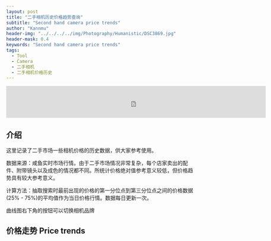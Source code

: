 ```yaml
---
layout: post
title: "二手相机历史价格趋势查询"
subtitle: "Second hand camera price trends"
author: "Kannmu"
header-img: "../../../../img/Photography/Humanistic/DSC3869.jpg"
header-mask: 0.4
keywords: "Second hand camera price trends"
tags:
  - Tool
  - Camera
  - 二手相机
  - 二手相机价格历史
---
```


<html lang="zh-CN"> <head> <meta name="keywords" content="二手相机,价格历史,价格趋势,二手相机价格历史,二手相机市场" /> </head> </html>

<!-- Latex Support -->
<head>
    <script src="https://cdn.mathjax.org/mathjax/latest/MathJax.js?config=TeX-AMS-MML_HTMLorMML" type="text/javascript"></script>
    <script type="text/x-mathjax-config">
        MathJax.Hub.Config({
            tex2jax: {
            skipTags: ['script', 'noscript', 'style', 'textarea', 'pre'],
            inlineMath: [['$','$']]
            }
        });
    </script>
</head>

<iframe frameborder="no" border="0" marginwidth="0" marginheight="0" width=700 height=86 src="https://music.163.com/outchain/player?type=2&id=1300698999&auto=1&height=66"></iframe>

## 介绍

这里记录了二手市场一些相机价格的历史数据，供大家参考使用。

数据来源：咸鱼实时市场行情。由于二手市场情况非常复杂，每个店家卖出的配件、附带镜头以及成色的情况都不同。所统计价格绝对值参考意义较低，但价格趋势具有较大参考意义。

计算方法：抽取搜索时最前出现的价格的第一分位点到第三分位点之间的价格数据(25% - 75%)的平均值作为当日价格行情。数据每日更新一次。

曲线图右下角的按钮可以切换相机品牌

## 价格走势 Price trends

<head>
    <title>二手相机价格走势</title>
    <!-- 引入Chart.js -->
    <script src="https://cdn.jsdelivr.net/npm/chart.js"></script>
    <!-- 引入zoom插件 -->
    <script src="https://cdn.jsdelivr.net/npm/chartjs-plugin-zoom"></script>
    <style>
        .chart-container {
            position: relative; /* 设置相对定位 */
            width: 800px; /* 设置容器宽度 */
            margin: 0 auto; /* 居中容器 */
        }
        #brandSelect {
            position: absolute; /* 使用绝对定位相对于容器 */
            bottom: 10;       /* 菜单距离容器顶部的距离 */
            right: 0;      /* 菜单距离容器左侧的距离 */
            z-index: 100; /* 确保菜单在图表之上 */
        }
        canvas {
            max-width: 100%;
            height: auto;
        }
    </style>
</head>

<body>
<div class="chart-container">
    <canvas id="cameraChart" width="1920" height="1080"></canvas>
    <select id="brandSelect"></select>
</div>
<script>
// 初始化全局变量
var cameraChart = null;
var defaultBrand = null;
var allData = [];
fetch('../../../../Data/Data.json')
  .then(response => {
    if (response.ok) {
      return response.json();
    }
    throw new Error('Network response was not ok.');
  })
  .then(jsonData => {
    allData = jsonData; // 存储所有数据
    // 动态添加品牌选项到下拉菜单
    var brands = Object.keys(jsonData);
    defaultBrand = brands[0]; 
    var selectElement = document.getElementById('brandSelect');
    brands.forEach(function(brand) {
      var option = document.createElement('option');
      option.value = brand;
      option.textContent = brand;
      selectElement.appendChild(option);
    });
    // 初始化图表
    updateChart(defaultBrand);
  })
  .catch(error => {
    console.error('There has been a problem with your fetch operation:', error);
  });
// 监听下拉菜单变化
document.getElementById('brandSelect').addEventListener('change', function(event) {
  updateChart(event.target.value);
});
function updateChart(selectedBrand) {
  var datasets = [];
  var brands = Object.keys(allData);
  var maxPricesLength = 0;
  var currentDate = new Date();
  lastHue = 170;
  brands.forEach(function(brand) {
    if (selectedBrand === 'all' || brand === selectedBrand) {
      var cameras = allData[brand];
      var cameraNames = Object.keys(cameras);
      cameraNames.forEach(function(cameraName) {
        var prices = cameras[cameraName];
        var color = getPairedColor();
        datasets.push({
          label: cameraName,
          data: prices,
          borderColor: color,
          backgroundColor: color.replace(')', ', 0.5)').replace('hsl', 'hsla'),
          tension: 0.3
        });
        if (prices.length > maxPricesLength) {
          maxPricesLength = prices.length;
        }
      });
    }
  });
  var labels = [];
  for (var i = 0; i < maxPricesLength; i++) {
    var date = new Date(currentDate);
    date.setDate(currentDate.getDate() - i);
    labels.unshift(date.toISOString().split('T')[0]);
  }
  // 如果图表已经存在，则更新数据
  if (cameraChart !== null) {
    cameraChart.data.datasets = datasets;
    cameraChart.data.labels = labels;
    cameraChart.update();
  } else {
    // 否则创建新的图表实例
    var ctx = document.getElementById('cameraChart').getContext('2d');
    cameraChart = new Chart(ctx, {
      type: 'line',
      data: {
        labels: labels,
        datasets: datasets
      },
      options: {
        responsive: true,
        title: {
          display: true,
          text: '价格走势图'
        },
        scales: {
            x:{
                title: {
                    display: true,
                    text: '日期 Date'
                }
            },
            y: {
                beginAtZero: false,
                title: {
                    display: true,
                    text: '价格 Price (CNY)'
                }
            }
        },
        tooltips: {
          enabled: true
        },
        plugins: {
          zoom: {
            pan: {
              enabled: true,
              mode: 'x',
              speed: 20,
              threshold: 5
            },
            zoom: {
              wheel: {
                enabled: true
              },
              pinch: {
                enabled: true
              },
              mode: 'x'
            }
          }
        }
      }
    });
  }
}
function getRandomColor() {
  var hue = Math.floor((Math.random()-0.5) * 50 + 190);
  var saturation = 60;
  var lightness = 50;
  return 'hsl(' + hue + ', ' + saturation + '%, ' + lightness + '%)';
}
let lastHue = 0;
function getPairedColor() {
  // 定义色轮上的颜色间隔，例如每隔30度
  const hueStep = 20;
  // 计算下一个色调值
  lastHue = (lastHue + hueStep) % 360;
  // 使用固定饱和度和亮度值，确保颜色可以搭配
  const saturation = 60; // 饱和度
  const lightness = 60; // 亮度
  // 返回新的颜色
  return `hsl(${lastHue},${saturation}%, ${lightness}%)`;
}
</script>
</body>
